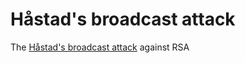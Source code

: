 # Håstad's broadcast attack

The [Håstad's broadcast attack](https://en.wikipedia.org/wiki/Coppersmith%27s_attack#H%C3%A5stad's_broadcast_attack) against RSA
